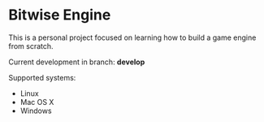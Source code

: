 # Bitwise Engine

This is a personal project focused on learning how to build a game engine from scratch.

Current development in branch: **develop**

Supported systems:
- Linux
- Mac OS X
- Windows
